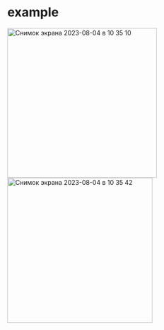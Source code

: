 # example
<img width="338" alt="Снимок экрана 2023-08-04 в 10 35 10" src="https://github.com/pjnsajj/example/assets/58331779/6d1a9a7d-c945-4abb-9415-2a279d9abcc6">
<img width="328" alt="Снимок экрана 2023-08-04 в 10 35 42" src="https://github.com/pjnsajj/example/assets/58331779/ea8c46a5-d9e2-414e-a857-7f3f0a1a86fa">
